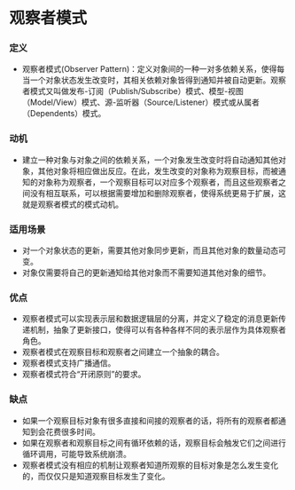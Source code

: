 # 观察者模式
### 定义
+ 观察者模式(Observer Pattern)：定义对象间的一种一对多依赖关系，使得每当一个对象状态发生改变时，其相关依赖对象皆得到通知并被自动更新。观察者模式又叫做发布-订阅（Publish/Subscribe）模式、模型-视图（Model/View）模式、源-监听器（Source/Listener）模式或从属者（Dependents）模式。
### 动机
+ 建立一种对象与对象之间的依赖关系，一个对象发生改变时将自动通知其他对象，其他对象将相应做出反应。在此，发生改变的对象称为观察目标，而被通知的对象称为观察者，一个观察目标可以对应多个观察者，而且这些观察者之间没有相互联系，可以根据需要增加和删除观察者，使得系统更易于扩展，这就是观察者模式的模式动机。
### 适用场景
+ 对一个对象状态的更新，需要其他对象同步更新，而且其他对象的数量动态可变。 
+ 对象仅需要将自己的更新通知给其他对象而不需要知道其他对象的细节。
### 优点
+ 观察者模式可以实现表示层和数据逻辑层的分离，并定义了稳定的消息更新传递机制，抽象了更新接口，使得可以有各种各样不同的表示层作为具体观察者角色。
+ 观察者模式在观察目标和观察者之间建立一个抽象的耦合。
+ 观察者模式支持广播通信。
+ 观察者模式符合“开闭原则”的要求。
### 缺点
+ 如果一个观察目标对象有很多直接和间接的观察者的话，将所有的观察者都通知到会花费很多时间。
+ 如果在观察者和观察目标之间有循环依赖的话，观察目标会触发它们之间进行循环调用，可能导致系统崩溃。
+ 观察者模式没有相应的机制让观察者知道所观察的目标对象是怎么发生变化的，而仅仅只是知道观察目标发生了变化。